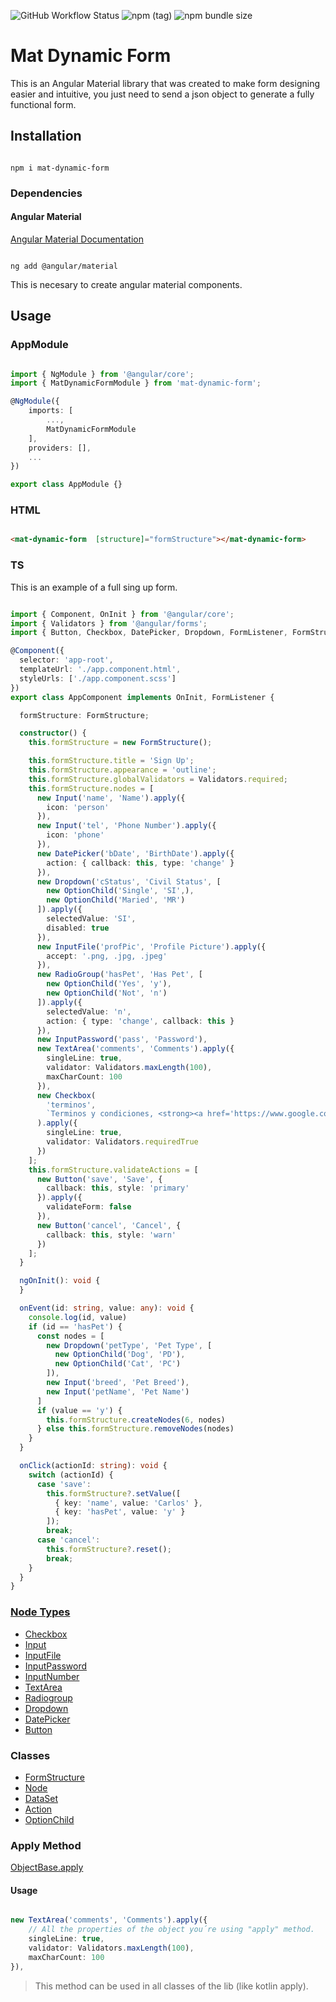 ![GitHub Workflow Status](https://img.shields.io/github/workflow/status/Charlieras262/DynamicFrom/Node.js%20CI) ![npm (tag)](https://img.shields.io/npm/v/mat-dynamic-form/latest) ![npm bundle size](https://img.shields.io/bundlephobia/min/mat-dynamic-form)  
# Mat Dynamic Form

  

This is an Angular Material library that was created to make form designing easier and intuitive, you just need to send a json object to generate a fully functional form.

  

## Installation

```

npm i mat-dynamic-form

```

  

### Dependencies <a id="dependencies"></id>

  

#### Angular Material

[Angular Material Documentation](https://material.angular.io/guide/getting-started)

```

ng add @angular/material

```

This is necesary to create angular material components.


## Usage

  

### AppModule

```typescript

import { NgModule } from '@angular/core';
import { MatDynamicFormModule } from 'mat-dynamic-form';

@NgModule({
	imports: [
		...,
		MatDynamicFormModule
	],
	providers: [],
	...
})

export class AppModule {}

```


### HTML

```html

<mat-dynamic-form  [structure]="formStructure"></mat-dynamic-form>

```

### TS

This is an example of a full sing up form.

```typescript

import { Component, OnInit } from '@angular/core';
import { Validators } from '@angular/forms';
import { Button, Checkbox, DatePicker, Dropdown, FormListener, FormStructure, Input, InputFile, InputPassword, OptionChild, RadioGroup, TextArea } from 'mat-dynamic-form';

@Component({
  selector: 'app-root',
  templateUrl: './app.component.html',
  styleUrls: ['./app.component.scss']
})
export class AppComponent implements OnInit, FormListener {

  formStructure: FormStructure;

  constructor() {
    this.formStructure = new FormStructure();

    this.formStructure.title = 'Sign Up';
    this.formStructure.appearance = 'outline';
    this.formStructure.globalValidators = Validators.required;
    this.formStructure.nodes = [
      new Input('name', 'Name').apply({
        icon: 'person'
      }),
      new Input('tel', 'Phone Number').apply({
        icon: 'phone'
      }),
      new DatePicker('bDate', 'BirthDate').apply({
        action: { callback: this, type: 'change' }
      }),
      new Dropdown('cStatus', 'Civil Status', [
        new OptionChild('Single', 'SI',),
        new OptionChild('Maried', 'MR')
      ]).apply({
        selectedValue: 'SI',
        disabled: true
      }),
      new InputFile('profPic', 'Profile Picture').apply({
        accept: '.png, .jpg, .jpeg'
      }),
      new RadioGroup('hasPet', 'Has Pet', [
        new OptionChild('Yes', 'y'),
        new OptionChild('Not', 'n')
      ]).apply({
        selectedValue: 'n',
        action: { type: 'change', callback: this }
      }),
      new InputPassword('pass', 'Password'),
      new TextArea('comments', 'Comments').apply({
        singleLine: true,
        validator: Validators.maxLength(100),
        maxCharCount: 100
      }),
      new Checkbox(
        'terminos',
        `Terminos y condiciones, <strong><a href='https://www.google.com'>mas.<a </strong>`
      ).apply({
        singleLine: true,
        validator: Validators.requiredTrue
      })
    ];
    this.formStructure.validateActions = [
      new Button('save', 'Save', {
        callback: this, style: 'primary'
      }).apply({
        validateForm: false
      }),
      new Button('cancel', 'Cancel', {
        callback: this, style: 'warn'
      })
    ];
  }

  ngOnInit(): void {
  }

  onEvent(id: string, value: any): void {
    console.log(id, value)
    if (id == 'hasPet') {
      const nodes = [
        new Dropdown('petType', 'Pet Type', [
          new OptionChild('Dog', 'PD'),
          new OptionChild('Cat', 'PC')
        ]),
        new Input('breed', 'Pet Breed'),
        new Input('petName', 'Pet Name')
      ]
      if (value == 'y') {
        this.formStructure.createNodes(6, nodes)
      } else this.formStructure.removeNodes(nodes)
    }
  }

  onClick(actionId: string): void {
    switch (actionId) {
      case 'save':
        this.formStructure?.setValue([
          { key: 'name', value: 'Carlos' },
          { key: 'hasPet', value: 'y' }
        ]);
        break;
      case 'cancel':
        this.formStructure?.reset();
        break;
    }
  }
}

```

### [Node Types](https://github.com/Charlieras262/DynamicFrom/blob/9df0525bd140aff183a0507571e1ed63088ce484/projects/mat-dynamic-form/src/lib/models/Node.ts#L10)

* [Checkbox](https://github.com/Charlieras262/DynamicFrom/blob/9df0525bd140aff183a0507571e1ed63088ce484/projects/mat-dynamic-form/src/lib/models/Node.ts#L66)
* [Input](https://github.com/Charlieras262/DynamicFrom/blob/9df0525bd140aff183a0507571e1ed63088ce484/projects/mat-dynamic-form/src/lib/models/Node.ts#L75)
* [InputFile](https://github.com/Charlieras262/DynamicFrom/blob/9df0525bd140aff183a0507571e1ed63088ce484/projects/mat-dynamic-form/src/lib/models/Node.ts#L88)
* [InputPassword](https://github.com/Charlieras262/DynamicFrom/blob/9df0525bd140aff183a0507571e1ed63088ce484/projects/mat-dynamic-form/src/lib/models/Node.ts#L99)
* [InputNumber](https://github.com/Charlieras262/DynamicFrom/blob/9df0525bd140aff183a0507571e1ed63088ce484/projects/mat-dynamic-form/src/lib/models/Node.ts#L114)
* [TextArea](https://github.com/Charlieras262/DynamicFrom/blob/9df0525bd140aff183a0507571e1ed63088ce484/projects/mat-dynamic-form/src/lib/models/Node.ts#L107)
* [Radiogroup](https://github.com/Charlieras262/DynamicFrom/blob/9df0525bd140aff183a0507571e1ed63088ce484/projects/mat-dynamic-form/src/lib/models/Node.ts#L121)
* [Dropdown](https://github.com/Charlieras262/DynamicFrom/blob/9df0525bd140aff183a0507571e1ed63088ce484/projects/mat-dynamic-form/src/lib/models/Node.ts#L129)
* [DatePicker](https://github.com/Charlieras262/DynamicFrom/blob/9df0525bd140aff183a0507571e1ed63088ce484/projects/mat-dynamic-form/src/lib/models/Node.ts#L137)
* [Button](https://github.com/Charlieras262/DynamicFrom/blob/9df0525bd140aff183a0507571e1ed63088ce484/projects/mat-dynamic-form/src/lib/models/Node.ts#L147)

### Classes

* [FormStructure](https://github.com/Charlieras262/DynamicFrom/blob/main/projects/mat-dynamic-form/src/lib/models/FormStructure.ts)
* [Node](https://github.com/Charlieras262/DynamicFrom/blob/main/projects/mat-dynamic-form/src/lib/models/Node.ts)
* [DataSet](https://github.com/Charlieras262/DynamicFrom/blob/main/projects/mat-dynamic-form/src/lib/models/DataSet.ts)
* [Action](https://github.com/Charlieras262/DynamicFrom/blob/main/projects/mat-dynamic-form/src/lib/models/Action.ts)
* [OptionChild](https://github.com/Charlieras262/DynamicFrom/blob/main/projects/mat-dynamic-form/src/lib/models/OptionChild.ts)

### Apply Method
[ObjectBase.apply](https://github.com/Charlieras262/DynamicFrom/blob/9df0525bd140aff183a0507571e1ed63088ce484/projects/mat-dynamic-form/src/lib/models/base/ObjectBase.ts#L2)
#### Usage

```typescript

new TextArea('comments', 'Comments').apply({
	// All the properties of the object you´re using "apply" method.
	singleLine: true, 
	validator: Validators.maxLength(100), 
	maxCharCount: 100 
}),

```
> This method can be used in all classes of the lib (like kotlin apply).